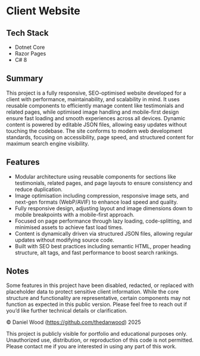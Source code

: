 # Client Website

## Tech Stack

- Dotnet Core
- Razor Pages
- C# 8

## Summary

This project is a fully responsive, SEO-optimised website developed for a client with performance, maintainability, and scalability in mind. It uses reusable components to efficiently manage content like testimonials and related pages, while optimised image handling and mobile-first design ensure fast loading and smooth experiences across all devices. Dynamic content is powered by editable JSON files, allowing easy updates without touching the codebase. The site conforms to modern web development standards, focusing on accessibility, page speed, and structured content for maximum search engine visibility.

## Features

- Modular architecture using reusable components for sections like testimonials, related pages, and page layouts to ensure consistency and reduce duplication.
- Image optimisation including compression, responsive image sets, and next-gen formats (WebP/AVIF) to enhance load speed and quality.
- Fully responsive design, adjusting layout and image dimensions down to mobile breakpoints with a mobile-first approach.
- Focused on page performance through lazy loading, code-splitting, and minimised assets to achieve fast load times.
- Content is dynamically driven via structured JSON files, allowing regular updates without modifying source code.
- Built with SEO best practices including semantic HTML, proper heading structure, alt tags, and fast performance to boost search rankings.

## Notes

Some features in this project have been disabled, redacted, or replaced with placeholder data to protect sensitive client information. While the core structure and functionality are representative, certain components may not function as expected in this public version. Please feel free to reach out if you’d like further technical details or clarification.




© Daniel Wood (https://github.com/thedanwood) 2025

This project is publicly visible for portfolio and educational purposes only.  
Unauthorized use, distribution, or reproduction of this code is not permitted.  
Please contact me if you are interested in using any part of this work.
